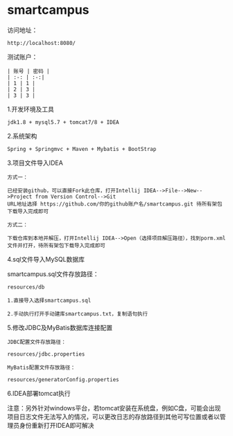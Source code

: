 # smartcampus

访问地址：

    http://localhost:8080/
    
测试账户：
  
    | 账号 | 密码 | 
    | :-: | :-:| 
    | 1 | 1 | 
    | 2 | 3 | 
    | 3 | 3 |

1.开发环境及工具

    jdk1.8 + mysql5.7 + tomcat7/8 + IDEA
    
2.系统架构

    Spring + Springmvc + Maven + Mybatis + BootStrap   
    
3.项目文件导入IDEA 
    
    方式一：
     
    已经安装github，可以直接Fork此仓库，打开Intellij IDEA-->File-->New-->Project from Version Control-->Git
    URL地址选择 https://github.com/你的github账户名/smartcampus.git 待所有架包下载导入完成即可
        
    方式二：
        
    下载仓库到本地并解压，打开Intellij IDEA-->Open（选择项目解压路径），找到porm.xml文件并打开，待所有架包下载导入完成即可     

4.sql文件导入MySQL数据库
  
   smartcampus.sql文件存放路径：
    
    resources/db 
  
    1.直接导入选择smartcampus.sql
     
    2.手动执行打开手动建库smartcampus.txt，复制语句执行     

5.修改JDBC及MyBatis数据库连接配置

    JDBC配置文件存放路径：
    
    resources/jdbc.properties
   
    MyBatis配置文件存放路径：
        
    resources/generatorConfig.properties

6.IDEA部署tomcat执行

   注意：另外针对windows平台，若tomcat安装在系统盘，例如C盘，可能会出现项目日志文件无法写入的情况，可以更改日志的存放路径到其他可写位置或者以管理员身份重新打开IDEA即可解决

    
    